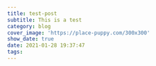 ```yaml
---
title: test-post
subtitle: This is a test
category: blog
cover_image: 'https://place-puppy.com/300x300'
show_date: true
date: 2021-01-28 19:37:47
tags:
---
```

